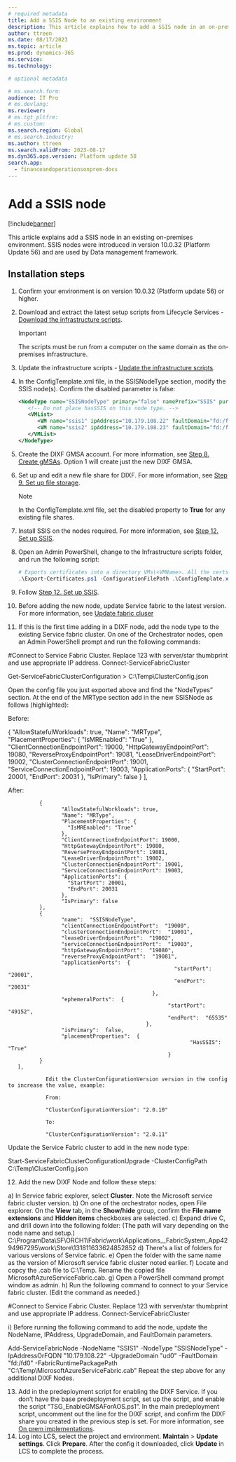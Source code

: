 ```yaml
---
# required metadata
title: Add a SSIS Node to an existing environment
description: This article explains how to add a SSIS node in an on-premises environment.
author: ttreen
ms.date: 08/17/2023
ms.topic: article
ms.prod: dynamics-365 
ms.service:
ms.technology: 

# optional metadata

# ms.search.form:
audience: IT Pro
# ms.devlang: 
ms.reviewer: 
# ms.tgt_pltfrm: 
# ms.custom: 
ms.search.region: Global
# ms.search.industry:
ms.author: ttreen
ms.search.validFrom: 2023-08-17
ms.dyn365.ops.version: Platform update 58
search.app:
  - financeandoperationsonprem-docs
---
```


# Add a SSIS node

[!include[banner](../includes/banner.md)]

This article explains add a SSIS node in an existing on-premises environment. SSIS nodes were introduced in version 10.0.32 (Platform Update 56) and are used by Data management framework.

## Installation steps
1. Confirm your environment is on version 10.0.32 (Platform update 56) or higher.
2. Download and extract the latest setup scripts from Lifecycle Services - [Download the infrastructure scripts](./obtain-infrascripts-onprem.md#download-the-infrastructure-scripts).
   > [!IMPORTANT]
   > The scripts must be run from a computer on the same domain as the on-premises infrastructure.
3. Update the infrastructure scripts - [Update the infrastructure scripts](./obtain-infrascripts-onprem.md#update-the-infrastructure-scripts).
4. In the ConfigTemplate.xml file, in the SSISNodeType section, modify the SSIS node(s). Confirm the disabled parameter is false:
   ```XML
   <NodeType name="SSISNodeType" primary="false" namePrefix="SSIS" purpose="SSIS" disabled="false">
      <!-- Do not place hasSSIS on this node type. -->
      <VMList>
         <VM name="ssis1" ipAddress="10.179.108.22" faultDomain="fd:/fd0" updateDomain="ud0" />
         <VM name="ssis2" ipAddress="10.179.108.23" faultDomain="fd:/fd1" updateDomain="ud1" />
      </VMList>
   </NodeType>
   ```
5. Create the DIXF GMSA account. For more information, see [Step 8. Create gMSAs](./setup-deploy-on-premises-latest.md#setupgMSA). Option 1 will create just the new DIXF GMSA.
6. Set up and edit a new file share for DIXF. For more information, see [Step 9. Set up file storage](./setup-deploy-on-premises-latest.md#setupfile).
   > [!NOTE]
   > In the ConfigTemplate.xml file, set the disabled property to **True** for any existing file shares.  

7. Install SSIS on the nodes required. For more information, see [Step 12. Set up SSIS](./setup-deploy-on-premises-latest.md#setupssis).
8. Open an Admin PowerShell, change to the Infrastructure scripts folder, and run the following script:
   ```PowerShell
   # Exports certificates into a directory VMs\<VMName>. All the certs will be written to the infrastructure\Certs folder.
   .\Export-Certificates.ps1 -ConfigurationFilePath .\ConfigTemplate.xml
   ```
9. Follow [Step 12. Set up SSIS](./setup-deploy-on-premises-latest.md#setupvms).
10. Before adding the new node, update Service fabric to the latest version. For more information, see [Update fabric cluser](./azure/service-fabric/service-fabric-cluster-upgrade-windows-server.md)
11. If this is the first time adding in a DIXF node, add the node type to the existing Service fabric cluster. On one of the Orchestrator nodes, open an Admin PowerShell prompt and run the following commands:

#Connect to Service Fabric Cluster. Replace 123 with server/star thumbprint and use appropriate IP address.
Connect-ServiceFabricCluster 

Get-ServiceFabricClusterConfiguration > C:\Temp\ClusterConfig.json

   Open the config file you just exported above and find the “NodeTypes” section. At the end of the MRType section add in the new SSISNode as follows (highlighted):

   Before:

{
                     "AllowStatefulWorkloads": true,
                     "Name": "MRType",
                     "PlacementProperties": {
                       "IsMREnabled": "True"
                     },
                     "ClientConnectionEndpointPort": 19000,
                     "HttpGatewayEndpointPort": 19080,
                     "ReverseProxyEndpointPort": 19081,
                     "LeaseDriverEndpointPort": 19002,
                     "ClusterConnectionEndpointPort": 19001,
                     "ServiceConnectionEndpointPort": 19003,
                     "ApplicationPorts": {
                       "StartPort": 20001,
                       "EndPort": 20031
                     },
                     "IsPrimary": false
              }
       ],

   After:

              {
                     "AllowStatefulWorkloads": true,
                     "Name": "MRType",
                     "PlacementProperties": {
                       "IsMREnabled": "True"
                     },
                     "ClientConnectionEndpointPort": 19000,
                     "HttpGatewayEndpointPort": 19080,
                     "ReverseProxyEndpointPort": 19081,
                     "LeaseDriverEndpointPort": 19002,
                     "ClusterConnectionEndpointPort": 19001,
                     "ServiceConnectionEndpointPort": 19003,
                     "ApplicationPorts": {
                       "StartPort": 20001,
                       "EndPort": 20031
                     },
                     "IsPrimary": false
              },
              {
                     "name":  "SSISNodeType",
                     "clientConnectionEndpointPort":  "19000",
                     "clusterConnectionEndpointPort":  "19001",
                     "leaseDriverEndpointPort":  "19002",
                     "serviceConnectionEndpointPort":  "19003",
                     "httpGatewayEndpointPort":  "19080",
                     "reverseProxyEndpointPort":  "19081",
                     "applicationPorts":  {
                                                         "startPort":  "20001",
                                                         "endPort":  "20031"
                                                  },
                     "ephemeralPorts":  {
                                                       "startPort":  "49152",
                                                       "endPort":  "65535"
                                                },
                     "isPrimary":  false,
                     "placementProperties":  {
                                                              "HasSSIS":  "True"
                                                       }
              }
       ],

                Edit the ClusterConfigurationVersion version in the config to increase the value, example:

                From:

                "ClusterConfigurationVersion": "2.0.10"

                To:

                "ClusterConfigurationVersion": "2.0.11"

Update the Service Fabric cluster to add in the new node type:

Start-ServiceFabricClusterConfigurationUpgrade -ClusterConfigPath C:\Temp\ClusterConfig.json


12.	Add the new DIXF Node and follow these steps:

a)	In Service fabric explorer, select **Cluster**. Note the Microsoft service fabric cluster version.
b)	On one of the orchestrator nodes, open File explorer. On the **View** tab, in the **Show/hide** group, confirm the **File name extensions** and **Hidden items** checkboxes are selected.
c)	Expand drive C, and drill down into the following folder: (The path will vary depending on the node name and setup.)
C:\ProgramData\SF\ORCH1\Fabric\work\Applications\__FabricSystem\_App4294967295\work\Store\131811633624852852
d)	There's a list of folders for various versions of Service fabric.
e)	Open the folder with the same name as the version of Microsoft service fabric cluster noted earlier.
f)	Locate and copcy the .cab file to C:\Temp. Rename the copied file MicrosoftAzureServiceFabric.cab.
g)	Open a PowerShell command prompt window as admin.
h)	Run the following command to connect to your Service fabric cluster. (Edit the command as needed.)

#Connect to Service Fabric Cluster. Replace 123 with server/star thumbprint and use appropriate IP address.
Connect-ServiceFabricCluster 

i)	Before running the following command to add the node, update the NodeName, IPAddress, UpgradeDomain, and FaultDomain parameters. 

Add-ServiceFabricNode -NodeName "SSIS1" -NodeType "SSISNodeType" -IpAddressOrFQDN "10.179.108.22" -UpgradeDomain "ud0" -FaultDomain "fd:/fd0" -FabricRuntimePackagePath "C:\Temp\MicrosoftAzureServiceFabric.cab"
Repeat the step above for any additional DIXF Nodes.

13.	Add in the predeployment script for enabling the DIXF Service. If you don’t have the base predeployment script, set up the script, and enable the script “TSG_EnableGMSAForAOS.ps1”. In the main predeployment script, uncomment out the line for the DIXF script, and confirm the DIXF share you created in the previous step is set.
  For more information, see [On prem implementations](./deployment/onprem-tsg-implementations.md). 
14.	Log into LCS, select the project and environment. **Maintain** > **Update settings**. Click **Prepare**. After the config it downloaded, click **Update** in LCS to complete the process. 


